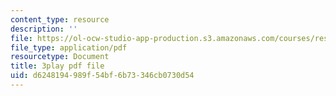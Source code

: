 ```yaml
---
content_type: resource
description: ''
file: https://ol-ocw-studio-app-production.s3.amazonaws.com/courses/res-10-001-making-science-and-engineering-pictures-a-practical-guide-to-presenting-your-work-spring-2016/d6248194989f54bf6b73346cb0730d54_h1GtR8xJraw.pdf
file_type: application/pdf
resourcetype: Document
title: 3play pdf file
uid: d6248194-989f-54bf-6b73-346cb0730d54
---
```

